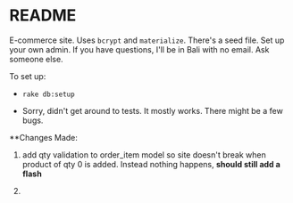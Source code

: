 # README

E-commerce site. Uses `bcrypt` and `materialize`. There's a seed file. Set up your own admin. If you have questions, I'll be in Bali with no email. Ask someone else.

To set up:

* `rake db:setup`

* Sorry, didn't get around to tests. It mostly works. There might be a few bugs.

**Changes Made:
1) add qty validation to order_item model so site doesn't break when product of qty 0 is added. Instead nothing happens, <b>should still add a flash</b>

2)
